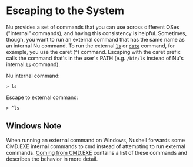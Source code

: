 # Escaping to the System

Nu provides a set of commands that you can use across different OSes ("internal" commands), and having this consistency is helpful. Sometimes, though, you want to run an external command that has the same name as an internal Nu command. To run the external [`ls`](/commands/docs/ls.md) or [`date`](/commands/docs/date.md) command, for example, you use the caret (^) command. Escaping with the caret prefix calls the command that's in the user's PATH (e.g. `/bin/ls` instead of Nu's internal [`ls`](/commands/docs/ls.md) command).

Nu internal command:

```nu
> ls
```

Escape to external command:

```nu
> ^ls
```

## Windows Note

When running an external command on Windows,
Nushell forwards some CMD.EXE internal commands to cmd instead of attempting to run external commands.
[Coming from CMD.EXE](coming_from_cmd.md) contains a list of these commands and describes the behavior in more detail.
